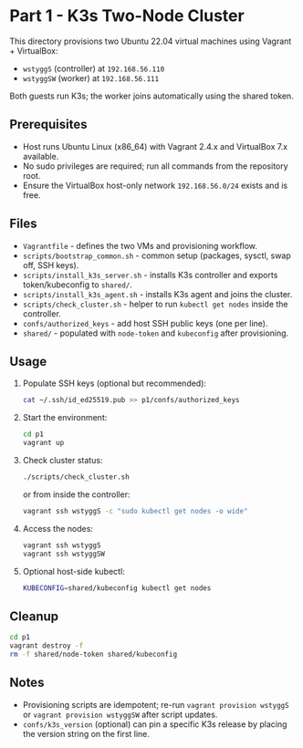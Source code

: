 # Part 1 - K3s Two-Node Cluster

This directory provisions two Ubuntu 22.04 virtual machines using Vagrant + VirtualBox:

- `wstyggS` (controller) at `192.168.56.110`
- `wstyggSW` (worker) at `192.168.56.111`

Both guests run K3s; the worker joins automatically using the shared token.

## Prerequisites
- Host runs Ubuntu Linux (x86_64) with Vagrant 2.4.x and VirtualBox 7.x available.
- No sudo privileges are required; run all commands from the repository root.
- Ensure the VirtualBox host-only network `192.168.56.0/24` exists and is free.

## Files
- `Vagrantfile` - defines the two VMs and provisioning workflow.
- `scripts/bootstrap_common.sh` - common setup (packages, sysctl, swap off, SSH keys).
- `scripts/install_k3s_server.sh` - installs K3s controller and exports token/kubeconfig to `shared/`.
- `scripts/install_k3s_agent.sh` - installs K3s agent and joins the cluster.
- `scripts/check_cluster.sh` - helper to run `kubectl get nodes` inside the controller.
- `confs/authorized_keys` - add host SSH public keys (one per line).
- `shared/` - populated with `node-token` and `kubeconfig` after provisioning.

## Usage

1. Populate SSH keys (optional but recommended):
   ```bash
   cat ~/.ssh/id_ed25519.pub >> p1/confs/authorized_keys
   ```
2. Start the environment:
   ```bash
   cd p1
   vagrant up
   ```
3. Check cluster status:
   ```bash
   ./scripts/check_cluster.sh
   ```
   or from inside the controller:
   ```bash
   vagrant ssh wstyggS -c "sudo kubectl get nodes -o wide"
   ```
4. Access the nodes:
   ```bash
   vagrant ssh wstyggS
   vagrant ssh wstyggSW
   ```
5. Optional host-side kubectl:
   ```bash
   KUBECONFIG=shared/kubeconfig kubectl get nodes
   ```

## Cleanup
```bash
cd p1
vagrant destroy -f
rm -f shared/node-token shared/kubeconfig
```

## Notes
- Provisioning scripts are idempotent; re-run `vagrant provision wstyggS` or `vagrant provision wstyggSW` after script updates.
- `confs/k3s_version` (optional) can pin a specific K3s release by placing the version string on the first line.
